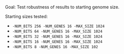 
Goal: Test robustness of results to starting genome size.

Starting sizes tested:

- `-NUM_BITS 256 -NUM_GENES 16 -MAX_SIZE 1024`
- `-NUM_BITS 64 -NUM_GENES 16 -MAX_SIZE 1024`
- `-NUM_BITS 32 -NUM_GENES 16 -MAX_SIZE 1024`
- `-NUM_BITS 16 -NUM_GENES 16 -MAX_SIZE 1024`
- `-NUM_BITS 8 -NUM_GENES 16 -MAX_SIZE 102`